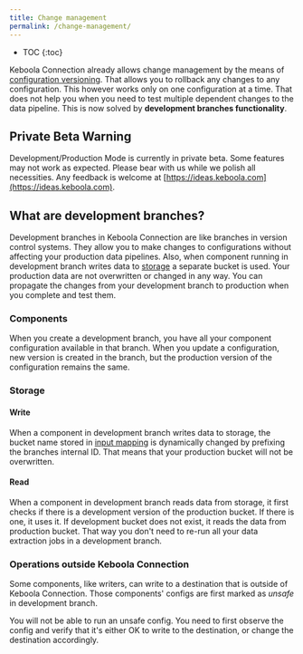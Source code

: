 ```yaml
---
title: Change management
permalink: /change-management/
---
```


* TOC
{:toc}

Keboola Connection already allows change management by the means of [configuration versioning](/components/#configuration-versions). That allows you to rollback any changes to any configuration. This however 
works only on one configuration at a time. That does not help you when you need to test multiple dependent changes 
to the data pipeline. This is now solved by **development branches functionality**.

## Private Beta Warning
Development/Production Mode is currently in private beta. Some features may not work as expected. Please bear with us while we polish all necessities. Any feedback is welcome at [https://ideas.keboola.com](https://ideas.keboola.com).

## What are development branches?

Development branches in Keboola Connection are like branches in version control systems. They allow you to 
make changes to configurations without affecting your production data pipelines. Also, when component running in development branch writes data to [storage](/storage)
a separate bucket is used. Your production data are not overwritten or changed in any way. You can propagate the changes from your development branch to production when you complete and test them. 

### Components

When you create a development branch, you have all your component configuration available in that branch. When you update a configuration, new version is created in the branch, but the production version of the configuration remains the same. 

### Storage

#### Write

When a component in development branch writes data to storage, the bucket name stored in [input mapping](/transformations/mappings/#table-input-mapping) is dynamically changed by prefixing the branches internal ID. That means that your production bucket will not be overwritten. 

#### Read

When a component in development branch reads data from storage, it first checks if there is a development version of the production bucket. If there is one, it uses it. If development bucket does not exist, it reads the data from production bucket. That way you don't need to re-run all your data extraction jobs in a development branch. 

### Operations outside Keboola Connection

Some components, like writers, can write to a destination that is outside of Keboola Connection. Those components' configs are first marked as *unsafe* in development branch. 

You will not be able to run an unsafe config. You need to first observe the config and verify that it's either OK to write to the destination, or change the destination accordingly.
